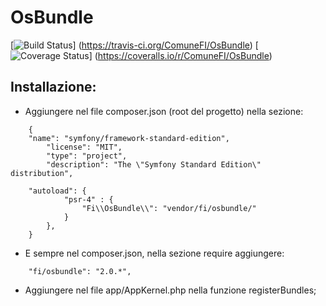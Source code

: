 OsBundle
=============
[![Build Status](https://travis-ci.org/ComuneFI/OsBundle.svg?branch=master)]
(https://travis-ci.org/ComuneFI/OsBundle) [![Coverage Status](https://img.shields.io/coveralls/ComuneFI/OsBundle.svg)] 
(https://coveralls.io/r/ComuneFI/OsBundle)

Installazione:
-------------

- Aggiungere nel file composer.json (root del progetto) nella sezione:
```
    {
    "name": "symfony/framework-standard-edition",
        "license": "MIT",
        "type": "project",
        "description": "The \"Symfony Standard Edition\" distribution",

    "autoload": {
            "psr-4" : {
                "Fi\\OsBundle\\": "vendor/fi/osbundle/"
            }
        },
    }    
```
- E sempre nel composer.json, nella sezione require aggiungere:
```
    "fi/osbundle": "2.0.*",
```
- Aggiungere nel file app/AppKernel.php nella funzione registerBundles;
